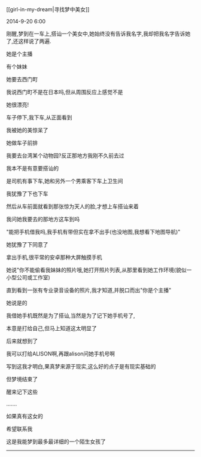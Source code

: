 
[[girl-in-my-dream|寻找梦中美女]]

2014-9-20 6:00

刚醒,梦到在一车上,搭讪一个美女中,她始终没有告诉我名字,我却把我名字告诉她了,还这样说了两遍.

她是个主播

有个妹妹

她要去西门町

我说西门町不是在日本吗,但从周围反应上感觉不是

她很漂亮!

车子停下,我下车,从正面看到

我被她的美惊呆了

她做车子前排

我要去台湾某个动物园?反正那地方我刚不久前去过

我本不是有意要搭讪的

是司机有事下车,她和另外一个男乘客下车上卫生间

我犹豫了下也下车

然后从车前面就看到那张惊为天人的脸,才想上车搭讪来着

我问她我要去的那地方这车到吗

"能把手机借我吗,我手机有带但实在拿不出手(也没地图,我想看下地图导航)"

她犹豫了下同意了

拿出手机,很平常的安卓那种大屏触摸手机

她说"你不能偷看我妹妹的照片哦,她打开照片列表,从那里看到她工作环境(貌似一小型公司或工作室)

直到看到一张有专业录音设备的照片,我才知道,并脱口而出"你是个主播"

她说是的


我借她手机既然是为了搭讪,当然是为了记下她手机号了,

本意是打给自己,但马上知道这太明显了

后来就想到了

我可以打给ALISON啊,再跟alison问她手机号啊

写到这我才明白,果真梦来源于现实,这么好的点子是有现实基础的

但梦境结束了

醒来记下这些

.......

如果真有这女的

希望联系我

这是我能梦到最多最详细的一个陌生女孩了


-------------

